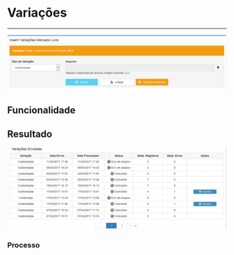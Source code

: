 # Variações

---

![](/assets/inseriVariacaoMercadoLivre01.png)

## Funcionalidade

## Resultado

![](/assets/inseriVariacaoMercadoLivre02.png)

### Processo
